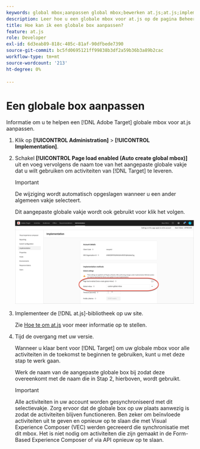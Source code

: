 ```yaml
---
keywords: global mbox;aanpassen global mbox;bewerken at.js;at.js;implementeren at.js
description: Leer hoe u een globale mbox voor at.js op de pagina Beheer-Implementatie in Adobe Target aanpast.
title: Hoe kan ik een globale box aanpassen?
feature: at.js
role: Developer
exl-id: 6d3eab89-818c-405c-81af-90dfbede7390
source-git-commit: bc5fd0695121ff99838b3df2a59b36b3a89b2cac
workflow-type: tm+mt
source-wordcount: '213'
ht-degree: 0%

---
```


# Een globale box aanpassen

Informatie om u te helpen een [!DNL Adobe Target] globale mbox voor at.js aanpassen.

1. Klik op **[!UICONTROL Administration]** > **[!UICONTROL Implementation]**.

1. Schakel **[!UICONTROL Page load enabled (Auto create global mbox)]** uit en voeg vervolgens de naam toe van het aangepaste globale vakje dat u wilt gebruiken om activiteiten van [!DNL Target] te leveren.

   >[!IMPORTANT]
   >
   >De wijziging wordt automatisch opgeslagen wanneer u een ander algemeen vakje selecteert.

   Dit aangepaste globale vakje wordt ook gebruikt voor klik het volgen.

   ![custom-global-mbox](/help/c-implementing-target/c-implementing-target-for-client-side-web/t-mbox-download/c-understanding-global-mbox/assets/custom-global-mbox.png)

1. Implementeer de [!DNL at.js]-bibliotheek op uw site.

   Zie [Hoe te om at.js](/help/c-implementing-target/c-implementing-target-for-client-side-web/how-to-deployatjs/how-to-deployatjs.md) voor meer informatie op te stellen.

1. Tijd de overgang met uw versie.

   Wanneer u klaar bent voor [!DNL Target] om uw globale mbox voor alle activiteiten in de toekomst te beginnen te gebruiken, kunt u met deze stap te werk gaan.

   Werk de naam van de aangepaste globale box bij zodat deze overeenkomt met de naam die in Stap 2, hierboven, wordt gebruikt.

   >[!IMPORTANT]
   >
   >Alle activiteiten in uw account worden gesynchroniseerd met dit selectievakje. Zorg ervoor dat de globale box op uw plaats aanwezig is zodat de activiteiten blijven functioneren. Ben zeker om beïnvloede activiteiten uit te geven en opnieuw op te slaan die met Visual Experience Composer (VEC) werden gecreeerd die synchronisatie met dit mbox. Het is niet nodig om activiteiten die zijn gemaakt in de Form-Based Experience Composer of via API opnieuw op te slaan.

